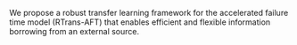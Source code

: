 We propose a robust transfer learning framework for the accelerated failure time model (RTrans-AFT) that enables efficient and flexible information borrowing from an external source.
